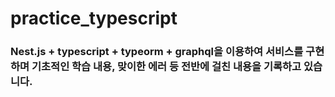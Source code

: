 # practice_typescript

### Nest.js + typescript + typeorm + graphql을 이용하여 서비스를 구현하며 기초적인 학습 내용, 맞이한 에러 등 전반에 걸친 내용을 기록하고 있습니다.
